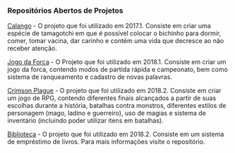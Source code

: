 ### Repositórios Abertos de Projetos
[Calango](https://github.com/JuanBarros2/Calango) - O projeto que foi utilizado em 2017.1.
Consiste em criar uma espécie de tamagotchi em que é possível colocar o bichinho para dormir, 
comer, tomar vacina, dar carinho e contém uma vida que decresce ao não receber atenção.

[Jogo da Forca](https://github.com/JRobsonJr/ProjetoPLP) - O Projeto que foi utilizado em 2018.1. Consiste em criar um jogo da forca, contendo modos de partida rápida e campeonato, bem como sistema de ranqueamento e cadastro de novas palavras.

[Crimson Plague](https://github.com/LukeHxH/crimson-plague) - O projeto que foi utilizado em 2018.2. Consiste em criar um jogo de RPG, contendo diferentes finais alcançados a partir de suas escolhas durante a história, batalhas contra monstros, diferentes estilos de personagem (mago, ladino e guerreiro), uso de magias e sistema de inventário (incluindo poder utilizar itens em batalhas).

[Biblioteca](https://github.com/thayannevls/biblioteca_logica) - O projeto que foi utilizado em 2018.2. Consiste em um sistema de empréstimo de livros. Para mais informações visite o repositório.
